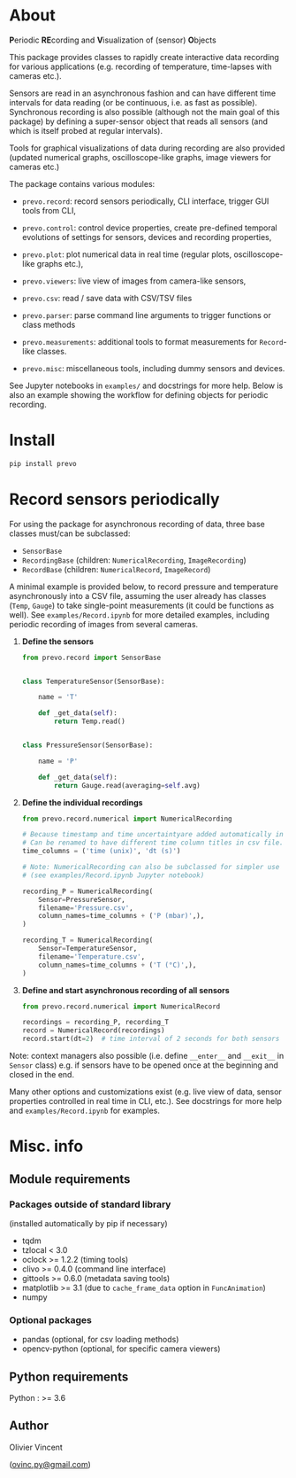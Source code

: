 About
=====

**P**eriodic **RE**cording and **V**isualization of (sensor) **O**bjects

This package provides classes to rapidly create interactive data recording for various applications (e.g. recording of temperature, time-lapses with cameras etc.).

Sensors are read in an asynchronous fashion and can have different time intervals for data reading (or be continuous, i.e. as fast as possible). Synchronous recording is also possible (although not the main goal of this package) by defining a super-sensor object that reads all sensors (and which is itself probed at regular intervals).

Tools for graphical visualizations of data during recording are also provided (updated numerical graphs, oscilloscope-like graphs, image viewers for cameras etc.)

The package contains various modules:

- `prevo.record`: record sensors periodically, CLI interface, trigger GUI tools from CLI,

- `prevo.control`: control device properties, create pre-defined temporal evolutions of settings for sensors, devices and recording properties,

- `prevo.plot`: plot numerical data in real time (regular plots, oscilloscope-like graphs etc.),

- `prevo.viewers`: live view of images from camera-like sensors,

- `prevo.csv`: read / save data with CSV/TSV files

- `prevo.parser`: parse command line arguments to trigger functions or class methods

- `prevo.measurements`: additional tools to format measurements for `Record`-like classes.

- `prevo.misc`: miscellaneous tools, including dummy sensors and devices.

See Jupyter notebooks in `examples/` and docstrings for more help. Below is also an example showing the workflow for defining objects for periodic recording.


Install
=======

```bash
pip install prevo
```


Record sensors periodically
===========================

For using the package for asynchronous recording of data, three base classes must/can be subclassed:
- `SensorBase`
- `RecordingBase` (children: `NumericalRecording`, `ImageRecording`)
- `RecordBase` (children: `NumericalRecord`, `ImageRecord`)

A minimal example is provided below, to record pressure and temperature asynchronously into a CSV file, assuming the user already has classes (`Temp`, `Gauge`) to take single-point measurements (it could be functions as well). See `examples/Record.ipynb` for more detailed examples, including periodic recording of images from several cameras.

1) **Define the sensors**

    ```python
    from prevo.record import SensorBase


    class TemperatureSensor(SensorBase):

        name = 'T'

        def _get_data(self):
            return Temp.read()


    class PressureSensor(SensorBase):

        name = 'P'

        def _get_data(self):
            return Gauge.read(averaging=self.avg)
    ```

1) **Define the individual recordings**

    ```python
    from prevo.record.numerical import NumericalRecording

    # Because timestamp and time uncertaintyare added automatically in data
    # Can be renamed to have different time column titles in csv file.
    time_columns = ('time (unix)', 'dt (s)')

    # Note: NumericalRecording can also be subclassed for simpler use
    # (see examples/Record.ipynb Jupyter notebook)

    recording_P = NumericalRecording(
        Sensor=PressureSensor,
        filename='Pressure.csv',
        column_names=time_columns + ('P (mbar)',),
    )

    recording_T = NumericalRecording(
        Sensor=TemperatureSensor,
        filename='Temperature.csv',
        column_names=time_columns + ('T (°C)',),
    )
    ```

1) **Define and start asynchronous recording of all sensors**

    ```python
    from prevo.record.numerical import NumericalRecord

    recordings = recording_P, recording_T
    record = NumericalRecord(recordings)
    record.start(dt=2)  # time interval of 2 seconds for both sensors
    ```

Note: context managers also possible (i.e. define `__enter__` and `__exit__` in `Sensor` class) e.g. if sensors have to be opened once at the beginning and closed in the end.

Many other options and customizations exist (e.g. live view of data, sensor properties controlled in real time in CLI, etc.). See docstrings for more help and `examples/Record.ipynb` for examples.


Misc. info
==========

Module requirements
-------------------

### Packages outside of standard library

(installed automatically by pip if necessary)

- tqdm
- tzlocal < 3.0
- oclock >= 1.2.2 (timing tools)
- clivo >= 0.4.0 (command line interface)
- gittools >= 0.6.0 (metadata saving tools)
- matplotlib >= 3.1 (due to `cache_frame_data` option in `FuncAnimation`)
- numpy

### Optional packages

- pandas (optional, for csv loading methods)
- opencv-python (optional, for specific camera viewers)


Python requirements
-------------------

Python : >= 3.6

Author
------

Olivier Vincent

(ovinc.py@gmail.com)
